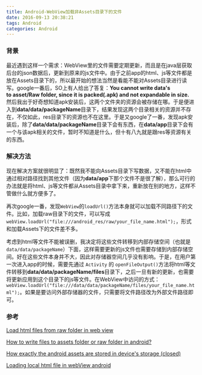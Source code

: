 ```yaml
---
title: Android-WebView加载非Assets目录下的文件
date: 2016-09-13 20:38:21
tags: Android
categories: Android
---
```


### 背景

最近遇到这样一个需求：WebView里的文件需要定期更新，而且是在java层获取后台的json数据后，更新到原来的js文件中。由于之前app的html、js等文件都是放在Assets目录下的，所以最开始的想法当然是看能不能对Assets目录进行读写。google一番后，SO上有人给出了答复：**You cannot write data's to asset/Raw folder, since it is packed(.apk) and not expandable in size.**  然后我出于好奇想知道apk安装后，这两个文件夹的资源会被存储在哪。于是便进入到**data/data/packageName**目录下，结果发现这两个目录相关的资源并不存在，不仅如此，res目录下的资源也不在这里。于是又google了一番，发现apk安装后，除了**data/data/packageName**目录下会有东西，在**data/app**目录下会有一个与该apk相关的文件，暂时不知道是什么，但十有八九就是跟res等资源有关的东西。

<!--more-->

### 解决方法

现在解决方案就很明显了：既然我不能向Assets目录下写数据，又不能在html中通过相对路径找到其他文件（因为**data/app**下那个文件不是很了解），那么可行的办法就是将html、js等文件都从Assets目录中拿下来，重新放在别的地方，这样不管做什么就方便多了。

再次google一番，发现`WebView`的`loadUrl()`方法本身就可以加载不同路径下的文件。比如，加载raw目录下的文件，可以写成 `webView.loadUrl("file:///android_res/raw/your_file_name.html");`，形式和加载Assets下的文件差不多。

考虑到html等文件不能被误删，我决定将这些文件转移到内部存储空间（也就是`data/data/packageName`）下面，这样需要更新的js文件也需要存储到内部存储空间。好在这些文件本身并不大，因此对存储器空间几乎没有影响。于是，在用户第一次进入app的时候，需要先通过 `Activity` 的 `openFileOutput()`方法将html等文件转移到**data/data/packageName/files**目录下，之后一旦有新的更新，也需要将更新应用到这个目录下的js等文件。在WebView中访问的方式：`webView.loadUrl("file:///data/data/packageName/files/your_file_name.html");`。如果是要访问外部存储器的文件，只需要将文件路径改为外部文件路径即可。

### 参考

[Load html files from raw folder in web view](http://stackoverflow.com/questions/14171316/load-html-files-from-raw-folder-in-web-view)

[How to write files to assets folder or raw folder in android?](http://stackoverflow.com/questions/3760626/how-to-write-files-to-assets-folder-or-raw-folder-in-android)

[How exactly the android assets are stored in device's storage (closed)](http://stackoverflow.com/questions/22687136/how-exactly-the-android-assets-are-stored-in-devices-storage)

[Loading local html file in webView android](http://stackoverflow.com/questions/20873749/loading-local-html-file-in-webview-android)

